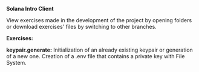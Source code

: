 **Solana Intro Client**

View exercises made in the development of the project by opening folders or download exercises' files by switching to other branches.

**Exercises:**

**keypair.generate:** Initialization of an already existing keypair or generation of a new one. Creation of a .env file that contains a private key with File System.
